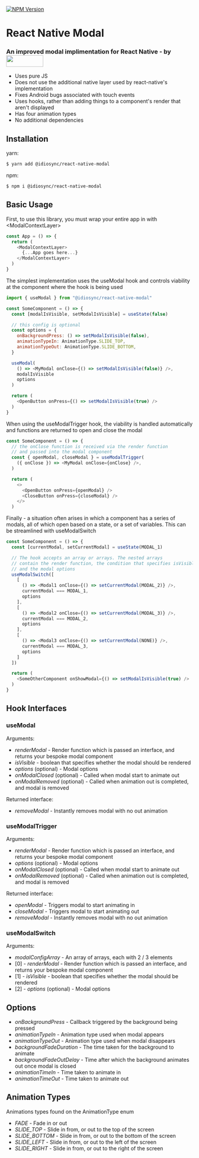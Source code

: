 [![NPM Version][npm-image]][npm-url]

# React Native Modal

<h3>An improved modal implimentation for React Native - by  <a href="https://www.npmjs.com/~idiosync"><img width="100px" height="31px" valign="middle" src="https://storage.googleapis.com/idiosync-web-images/telescope/idiosync_very_small.png"></a></h3>

- Uses pure JS
- Does not use the additional native layer used by react-native's implementation
- Fixes Android bugs associated with touch events
- Uses hooks, rather than adding things to a component's render that aren't displayed
- Has four animation types
- No additional dependencies

## Installation

yarn:

```bash
$ yarn add @idiosync/react-native-modal
```

npm:

```bash
$ npm i @idiosync/react-native-modal
```

## Basic Usage

First, to use this library, you must wrap your entire app in with \<ModalContextLayer\>

```js
const App = () => {
  return (
    <ModalContextLayer>
      {...App goes here...}
    </ModalContextLayer>
  )
}
```

The simplest implementation uses the useModal hook and controls viability
at the component where the hook is being used

```js
import { useModal } from "@idiosync/react-native-modal"

const SomeComponent = () => {
  const [modalIsVisible, setModalIsVisible] = useState(false)

  // this config is optional
  const options = {
    onBackgroundPress: () => setModalIsVisible(false),
    animationTypeIn: AnimationType.SLIDE_TOP,
    animationTypeOut: AnimationType.SLIDE_BOTTOM,
  }

  useModal(
    () => <MyModal onClose={() => setModalIsVisible(false)} />,
    modalIsVisible
    options
  )

  return (
    <OpenButton onPress={() => setModalIsVisible(true) />
  )
}
```

When using the useModalTrigger hook, the viability is handled automatically
and functions are returned to open and close the modal

```js
const SomeComponent = () => {
  // the onClose function is received via the render function
  // and passed into the modal component
  const { openModal, closeModal } = useModalTrigger(
    ({ onClose }) => <MyModal onClose={onClose} />,
  )

  return (
    <>
      <OpenButton onPress={openModal} />
      <CloseButton onPress={closeModal} />
    </>
  )
```

Finally - a situation often arises in which a component has a series of
modals, all of which open based on a state, or a set of variables.
This can be streamlined with useModalSwitch

```js
const SomeComponent = () => {
  const [currentModal, setCurrentModal] = useState(MODAL_1)

  // The hook accepts an array or arrays. The nested arrays
  // contain the render function, the condition that specifies isVisible
  // and the modal options
  useModalSwitch([
    [
      () => <Modal1 onClose={() => setCurrentModal(MODAL_2)} />,
      currentModal === MODAL_1,
      options
    ],
    [
      () => <Modal2 onClose={() => setCurrentModal(MODAL_3)} />,
      currentModal === MODAL_2,
      options
    ],
    [
      () => <Modal3 onClose={() => setCurrentModal(NONE)} />,
      currentModal === MODAL_3,
      options
    ]
  ])

  return (
    <SomeOtherComponent onShowModal={() => setModalIsVisible(true) />
  )
}
```

## Hook Interfaces

### useModal

Arguments:

- *renderModal* - Render function which is passed an interface, and returns your bespoke modal component
- *isVisible* - boolean that specifies whether the modal should be rendered
- *options* (optional) - Modal options
- *onModalClosed* (optional) - Called when modal start to animate out
- *onModalRemoved* (optional) - Called when animation out is completed, and modal is removed

Returned interface:

- *removeModal* - Instantly removes modal with no out animation

### useModalTrigger

Arguments:

- *renderModal* - Render function which is passed an interface, and returns your bespoke modal component
- *options* (optional) - Modal options
- *onModalClosed* (optional) - Called when modal start to animate out
- *onModalRemoved* (optional) - Called when animation out is completed, and modal is removed

Returned interface:

- *openModal* - Triggers modal to start animating in
- *closeModal* - Triggers modal to start animating out
- *removeModal* - Instantly removes modal with no out animation

### useModalSwitch

Arguments:

- *modalConfigArray* - An array of arrays, each with 2 / 3 elements
- [0] - *renderModal* - Render function which is passed an interface, and returns your bespoke modal component
- [1] - *isVisible* - boolean that specifies whether the modal should be rendered
- [2] - *options* (optional) - Modal options

## Options

- _onBackgroundPress_ - Callback triggered by the background being pressed
- _animationTypeIn_ - Animation type used when modal appears
- _animationTypeOut_ - Animation type used when modal disappears
- _backgroundFadeDuration_ - The time taken for the background to animate
- _backgroundFadeOutDelay_ - Time after which the background animates out once modal is closed
- _animationTimeIn_ - Time taken to animate in
- _animationTimeOut_ - Time taken to animate out

## Animation Types

Animations types found on the AnimationType enum

- _FADE_ - Fade in or out
- _SLIDE_TOP_ - Slide in from, or out to the top of the screen
- _SLIDE_BOTTOM_ - Slide in from, or out to the bottom of the screen
- _SLIDE_LEFT_ - Slide in from, or out to the left of the screen
- _SLIDE_RIGHT_ - Slide in from, or out to the right of the screen

[npm-image]: https://img.shields.io/npm/v/@idiosync/react-native-modal
[npm-url]: https://www.npmjs.com/package/@idiosync/react-native-modal
